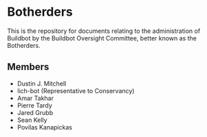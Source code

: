 Botherders
==========

This is the repository for documents relating to the administration of Buildbot by the Buildbot Oversight Committee, better known as the Botherders.

Members
-------

 * Dustin J. Mitchell
 * lich-bot (Representative to Conservancy)
 * Amar Takhar
 * Pierre Tardy
 * Jared Grubb
 * Sean Kelly
 * Povilas Kanapickas
